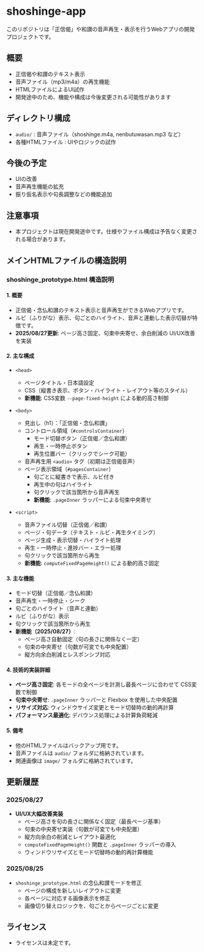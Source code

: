# shoshinge-app

このリポジトリは「正信偈」や和讃の音声再生・表示を行うWebアプリの開発プロジェクトです。

## 概要
- 正信偈や和讃のテキスト表示
- 音声ファイル（mp3/m4a）の再生機能
- HTMLファイルによるUI試作
- 開発途中のため、機能や構成は今後変更される可能性があります

## ディレクトリ構成
- `audio/` : 音声ファイル（shoshinge.m4a, nenbutuwasan.mp3 など）
- 各種HTMLファイル : UIやロジックの試作

## 今後の予定
- UIの改善
- 音声再生機能の拡充
- 振り仮名表示や句長調整などの機能追加

## 注意事項
- 本プロジェクトは現在開発途中です。仕様やファイル構成は予告なく変更される場合があります。


## メインHTMLファイルの構造説明

### shoshinge_prototype.html 構造説明

#### 1. 概要
- 正信偈・念仏和讃のテキスト表示と音声再生ができるWebアプリです。
- ルビ（ふりがな）表示、句ごとのハイライト、音声と連動した表示切替が特徴です。
- **2025/08/27更新**: ページ高さ固定、句束中央寄せ、余白削減の UI/UX改善を実装

#### 2. 主な構成

- `<head>`
	- ページタイトル・日本語設定
	- CSS（縦書き表示、ボタン・ハイライト・レイアウト等のスタイル）
	- **新機能**: CSS変数 `--page-fixed-height` による動的高さ制御

- `<body>`
	- 見出し（h1）：「正信偈・念仏和讃」
	- コントロール領域（`#controlsContainer`）
		- モード切替ボタン（正信偈／念仏和讃）
		- 再生・一時停止ボタン
		- 再生位置バー（クリックでシーク可能）
	- 音声再生用 `<audio>` タグ（初期は正信偈音声）
	- ページ表示領域（`#pagesContainer`）
		- 句ごとに縦書きで表示、ルビ付き
		- 再生中の句はハイライト
		- 句クリックで該当箇所から音声再生
		- **新機能**: `.pageInner` ラッパーによる句束中央寄せ

- `<script>`
	- 音声ファイル切替（正信偈／和讃）
	- ページ・句データ（テキスト・ルビ・再生タイミング）
	- ページ生成・表示切替・ハイライト処理
	- 再生・一時停止・進捗バー・エラー処理
	- 句クリックで該当箇所から再生
	- **新機能**: `computeFixedPageHeight()` による動的高さ固定

#### 3. 主な機能
- モード切替（正信偈／念仏和讃）
- 音声再生・一時停止・シーク
- 句ごとのハイライト（音声と連動）
- ルビ（ふりがな）表示
- 句クリックで該当箇所から再生
- **新機能（2025/08/27）**:
  - ページ高さ自動固定（句の長さに関係なく一定）
  - 句束の中央寄せ（句数が可変でも中央配置）
  - 縦方向余白削減とレスポンシブ対応

#### 4. 技術的実装詳細
- **ページ高さ固定**: 各モードの全ページを計測し最長ページに合わせて CSS変数で制御
- **句束中央寄せ**: `.pageInner` ラッパーと Flexbox を使用した中央配置
- **リサイズ対応**: ウィンドウサイズ変更とモード切替時の動的再計算
- **パフォーマンス最適化**: デバウンス処理による計算負荷軽減

#### 5. 備考
- 他のHTMLファイルはバックアップ用です。
- 音声ファイルは `audio/` フォルダに格納されています。
- 関連画像は `image/` フォルダに格納されています。

## 更新履歴

### 2025/08/27
- **UI/UX大幅改善実装**
  - ページ高さを句の長さに関係なく固定（最長ページ基準）
  - 句束の中央寄せ実装（句数が可変でも中央配置）
  - 縦方向余白の削減とレイアウト最適化
  - `computeFixedPageHeight()` 関数と `.pageInner` ラッパーの導入
  - ウィンドウリサイズとモード切替時の動的再計算機能

### 2025/08/25
- `shoshinge_prototype.html` の念仏和讃モードを修正
  - ページの構成を新しいレイアウトに変更
  - 各ページに対応する画像表示を修正
  - 画像切り替えロジックを、句ごとからページごとに変更

## ライセンス
- ライセンスは未定です。
